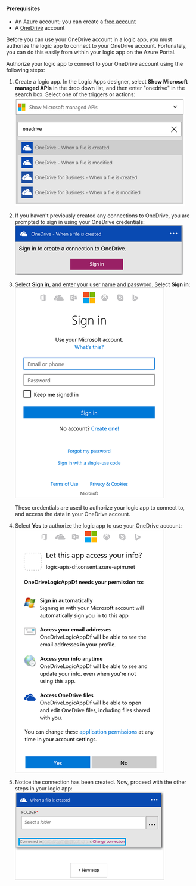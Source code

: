 #### Prerequisites
- An Azure account; you can create a [free account](https://azure.microsoft.com/free)
- A [OneDrive](https://www.microsoft.com/store/apps/onedrive/9wzdncrfj1p3) account 

Before you can use your OneDrive account in a logic app, you must authorize the logic app to connect to your OneDrive account. Fortunately, you can do this easily from within your logic app on the Azure Portal. 

Authorize your logic app to connect to your OneDrive account using the following steps:

1. Create a logic app. In the Logic Apps designer, select **Show Microsoft managed APIs** in the drop down list, and then enter "onedrive" in the search box. Select one of the triggers or actions:  
  ![](./media/connectors-create-api-onedrive/onedrive-1.png)
2. If you haven't previously created any connections to OneDrive, you are prompted to sign in using your OneDrive credentials:  
  ![](./media/connectors-create-api-onedrive/onedrive-2.png)
3. Select **Sign in**, and enter your user name and password. Select **Sign in**:  
  ![](./media/connectors-create-api-onedrive/onedrive-3.png)   

	These credentials are used to authorize your logic app to connect to, and access the data in your OneDrive account. 
4. Select **Yes** to authorize the logic app to use your OneDrive account:  
  ![](./media/connectors-create-api-onedrive/onedrive-4.png)   
5. Notice the connection has been created. Now, proceed with the other steps in your logic app:  
  ![](./media/connectors-create-api-onedrive/onedrive-5.png)
